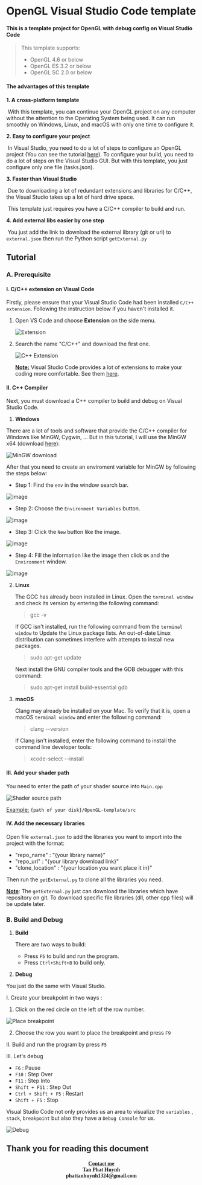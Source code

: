 # OpenGL Visual Studio Code template

#### This is a template project for OpenGL with debug config on Visual Studio Code

> This template supports:
>
> * OpenGL 4.6 or below
> * OpenGL ES 3.2 or below
> * OpenGL SC 2.0 or below

#### The advantages of this template

**1. A cross-platform template**

​	With this template, you can continue your OpenGL project on any computer without the attention to the Operating System being used. It can run smoothly on Windows, Linux, and macOS with only one time to configure it.

**2. Easy to configure your project**

​	In Visual Studio, you need to do a lot of steps to configure an OpenGL project (You can see the tutorial <a href="http://www.mcihanozer.com/tips/setting-up-libraries/setting-up-glfw-for-visual-studio/">here</a>). To configure your build, you need to do a lot of steps on the Visual Studio GUI. But with this template, you just configure only one file (tasks.json).

**3. Faster than Visual Studio**

​	Due to downloading a lot of redundant extensions and libraries for C/C++, the Visual Studio takes up a lot of hard drive space. 

​	This template just requires you have a C/C++ compiler to build and run. 

**4. Add external libs easier by one step**

​	You just add the link to download the external library (git or url) to `external.json` then run the Python script `getExternal.py`

<h2><b>Tutorial</b></h2>



<h3 style="text-align:left"><b>A. Prerequisite</b></h3>

<h4>I. C/C++ extension on Visual Code</h4>

Firstly, please ensure that your Visual Studio Code had been installed `C/C++ extension`. Following the instruction below if you haven't installed it.

1. Open VS Code and choose <b>Extension</b> on the side menu.

   ![Extension](https://user-images.githubusercontent.com/66297538/118797279-9f43fb00-b8c6-11eb-89d8-6fa0865bebc0.png)
   
2. Search the name "C/C++" and download the first one.

   ![C++ Extension](https://user-images.githubusercontent.com/66297538/118797363-b682e880-b8c6-11eb-8d2a-cf556c2a0ca8.png)

   <b><u>Note:</u></b> Visual Studio Code provides a lot of extensions to make your coding more comfortable. See them  <a href="https://blog.logrocket.com/top-10-vs-code-extensions-2021/#importcost">here</a>.

<h4> II. C++ Compiler</h4>

Next, you must download a C++ compiler to build and debug on Visual Studio Code.

1. **Windows**

 There are a lot of tools and software that provide the C/C++ compiler for Windows like MinGW, Cygwin, ... But in this tutorial, I will use the MinGW x64 (download <a href="https://sourceforge.net/projects/mingw-w64/files/Toolchains%20targetting%20Win64/Personal%20Builds/mingw-builds/" target="_blank">here</a>):

![MinGW download](https://user-images.githubusercontent.com/66297538/118797421-c4d10480-b8c6-11eb-9a1c-28b22cfdf435.png)

After that you need to create an enviroment variable for MinGW by following the steps below:
   - Step 1: Find the `env` in the window search bar.
   
   ![image](https://user-images.githubusercontent.com/66297538/120768256-24c1df00-c546-11eb-841c-b3e8d504fb0c.png)
   - Step 2: Choose the `Environment Variables` button.

   ![image](https://user-images.githubusercontent.com/66297538/120768431-58046e00-c546-11eb-813e-043163b11612.png)
   - Step 3: Click the `New` button like the image.

   ![image](https://user-images.githubusercontent.com/66297538/120768587-83875880-c546-11eb-970a-633766cdfdf7.png)
   - Step 4: Fill the information like the image then click `OK` and the `Environment` window.

   ![image](https://user-images.githubusercontent.com/66297538/120768738-aade2580-c546-11eb-9d77-96b2d900542c.png)


2. **Linux**

   The GCC has already been installed in Linux. Open the `terminal window` and check its version by entering the following command:

   > gcc -v

   If GCC isn't installed, run the following command from the `terminal window` to Update the Linux package lists. An out-of-date Linux distribution can sometimes interfere with attempts to install new packages.

   > sudo apt-get update

   Next install the GNU compiler tools and the GDB debugger with this command:

   > sudo apt-get install build-essential gdb

3. **macOS**

   Clang may already be installed on your Mac. To verify that it is, open a macOS `terminal window` and enter the following command:

   > clang --version

   If Clang isn't installed, enter the following command to install the command line developer tools:

   > xcode-select --install

<h4>III. Add your shader path</h4>


You need to enter the path of your shader source into `Main.cpp`

![Shader source path](https://user-images.githubusercontent.com/66297538/118797645-03ff5580-b8c7-11eb-8149-0b49f9331330.png)

<u>Example:</u> `{path of your disk}/OpenGL-template/src`

<h4>IV. Add the necessary libraries</h4>

Open file `external.json` to add the libraries you want to import into the project with the format:

- "repo_name" : "{your library name}"
- "repo_url" : "{your library download link}"
- "clone_location" : "{your location you want place it in}"

Then run the `getExternal.py` to clone all the libraries you need.

**<u>Note</u>**: The `getExternal.py` just can download the libraries which have repository on git. To download specific file libraries (dll, other cpp files) will be update later.

<h3 style="text-align:left"><b>B. Build and Debug</b></h3>

1. **Build**

   There are two ways to build:

   - Press `F5` to build and run the program.
   - Press `Ctrl+Shift+B` to build only.

2. **Debug**

You just do the same with Visual Studio.

I. Create your breakpoint in two ways :

1. Click on the red circle on the left of the row number.

![Place breakpoint](https://user-images.githubusercontent.com/66297538/118797730-14afcb80-b8c7-11eb-89fe-99d4405dbc4d.png)


2. Choose the row you want to place the breakpoint and press `F9` 

II. Build and run the program by press `F5`

III. Let's debug

* `F6` : Pause
* `F10` : Step Over
* `F11` : Step Into
* `Shift + F11` : Step Out
* `Ctrl + Shift + F5` : Restart
* `Shift + F5` : Stop

Visual Studio Code not only provides us an area to visualize the `variables` , `stack`, `breakpoint` but also they have a `Debug Console` for us.

![Debug](https://user-images.githubusercontent.com/66297538/118797799-209b8d80-b8c7-11eb-8e5b-f58356a878e9.png)




## Thank you for reading this document

<h4 style="text-align:center; font-family:time New Roman">
    <div><b><u>Contact me</u></b></div>
    <div>Tan Phat Huynh</div>
    <div>phattanhuynh1324@gmail.com</div></h4>
